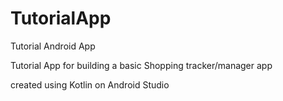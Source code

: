 # TutorialApp
Tutorial Android App

Tutorial App for building a basic Shopping tracker/manager app

created using Kotlin on Android Studio

